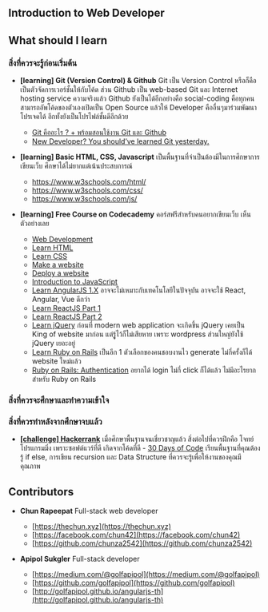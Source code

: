 ## Introduction to Web Developer

## What should I learn

### สิ่งที่ควรจะรู้ก่อนเริ่มต้น

- **[learning] Git (Version Control) & Github** Git เป็น Version Control หรือก็คือเป็นตัวจัดการเวอร์ชั้นให้กับโค้ด ส่วน Github เป็น web-based Git และ Internet hosting service ความจริงแล้ว Github ยังเป็นได้อีกอย่างคือ social-coding คือทุกคนสามารถอัพโค้ดของตัวเองเปิดเป็น Open Source แล้วให้ Developer คืออื่นๆมาร่วมพัฒนาโปรเจคได้ อีกทั้งยังเป็นโปรไฟล์ชั้นดีอีกด้วย
    - [Git คืออะไร ? + พร้อมสอนใช้งาน Git และ Github](https://devahoy.com/posts/introduction-to-git-and-github/)
    - [New Developer? You should’ve learned Git yesterday.](https://codeburst.io/number-one-piece-of-advice-for-new-developers-ddd08abc8bfa)

- **[learning] Basic HTML, CSS, Javascript** เป็นพื้นฐานที่จำเป็นต้องมีในการศึกษาการเขียนเว็บ ศึกษาได้ไม่ยากแต่เน้นประสบการณ์
    - https://www.w3schools.com/html/
    - https://www.w3schools.com/css/
    - https://www.w3schools.com/js/

- **[learning] Free Course on Codecademy** คอร์สฟรีสำหรับคนอยากเขียนเว็บ เห็นตัวอย่างเลย
    - [Web Development](https://www.codecademy.com/catalog/subject/web-development)
    - [Learn HTML](https://www.codecademy.com/learn/learn-html)
    - [Learn CSS](https://www.codecademy.com/learn/learn-css)
    - [Make a website](https://www.codecademy.com/learn/make-a-website)
    - [Deploy a website](https://www.codecademy.com/learn/deploy-a-website)
    - [Introduction to JavaScript](https://www.codecademy.com/learn/introduction-to-javascript)
    - [Learn AngularJS 1.X](https://www.codecademy.com/learn/learn-angularjs) อาจจะไม่เหมาะกับเทคโนโลยีในปัจจุบัน อาจจะใช้ React, Angular, Vue ดีกว่า
    - [Learn ReactJS Part 1](https://www.codecademy.com/learn/react-101)
    - [Learn ReactJS Part 2](https://www.codecademy.com/learn/react-102)
    - [Learn jQuery](https://www.codecademy.com/learn/learn-jquery) ก่อนที่ modern web application จะเกิดขึ้น jQuery เคยเป็น King of website มาก่อน แต่รูู้ไว้ก็ไม่เสียหาย เพราะ wordpress ส่วนใหญ่ยังใช้ jQuery เยอะอยู่
    - [Learn Ruby on Rails](https://www.codecademy.com/learn/learn-rails) เป็นอีก 1 ตัวเลือกของคนชอบงานไว generate ไม่กี่ครั้งก็ได้ website ใหม่แล้ว
    - [Ruby on Rails: Authentication](https://www.codecademy.com/learn/rails-auth) อยากได้ login ไม่กี่ click ก็ได้แล้ว ไม่มีอะไรยากสำหรับ Ruby on Rails
    
### สิ่งที่ควรจะศึกษาและทำความเข้าใจ

### สิ่งที่ควรทำหลังจากศึกษาจบแล้ว

- **[[challenge] Hackerrank](https://www.hackerrank.com)** เมื่อศึกษาพื้นฐานจนเชี่ยวชาญแล้ว สิ่งต่อไปที่ควรฝึกคือ โจทย์โปรแกรมมิ่ง เพราะซอฟต์แวร์ที่ดี เกิดจากโค้ดที่ดี
        - [30 Days of Code](https://www.hackerrank.com/domains/tutorials/30-days-of-code) เรียนพื้นฐานที่คุณต้องรู้ if else, การเขียน recursion และ Data Structure ที่ควรจะรู้เพื่อให้งานของคุณมีคุณภาพ

## Contributors

- **Chun Rapeepat** Full-stack web developer
  - [https://thechun.xyz](https://thechun.xyz)
  - [https://facebook.com/chun42](https://facebook.com/chun42)
  - [https://github.com/chunza2542](https://github.com/chunza2542)

- **Apipol Sukgler** Full-stack developer
  - [https://medium.com/@golfapipol](https://medium.com/@golfapipol)
  - [https://github.com/golfapipol](https://github.com/golfapipol)
  - [http://golfapipol.github.io/angularjs-th](http://golfapipol.github.io/angularjs-th)